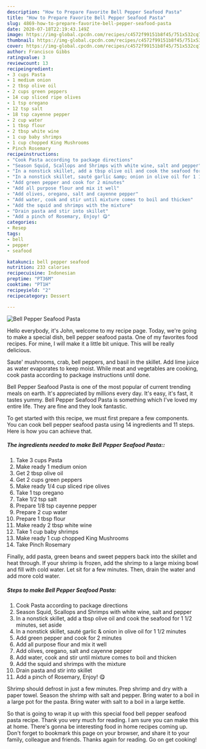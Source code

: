 ```yaml
---
description: "How to Prepare Favorite Bell Pepper Seafood Pasta"
title: "How to Prepare Favorite Bell Pepper Seafood Pasta"
slug: 4869-how-to-prepare-favorite-bell-pepper-seafood-pasta
date: 2020-07-18T22:19:43.149Z
image: https://img-global.cpcdn.com/recipes/c4572f99151b8f45/751x532cq70/bell-pepper-seafood-pasta-recipe-main-photo.jpg
thumbnail: https://img-global.cpcdn.com/recipes/c4572f99151b8f45/751x532cq70/bell-pepper-seafood-pasta-recipe-main-photo.jpg
cover: https://img-global.cpcdn.com/recipes/c4572f99151b8f45/751x532cq70/bell-pepper-seafood-pasta-recipe-main-photo.jpg
author: Francisco Gibbs
ratingvalue: 3
reviewcount: 13
recipeingredient:
- 3 cups Pasta
- 1 medium onion
- 2 tbsp olive oil
- 2 cups green peppers
- 14 cup sliced ripe olives
- 1 tsp oregano
- 12 tsp salt
- 18 tsp cayenne pepper
- 2 cup water
- 1 tbsp flour
- 2 tbsp white wine
- 1 cup baby shrimps
- 1 cup chopped King Mushrooms
- Pinch Rosemary
recipeinstructions:
- "Cook Pasta according to package directions"
- "Season Squid, Scallops and Shrimps with white wine, salt and pepper"
- "In a nonstick skillet, add a tbsp olive oil and cook the seafood for 1 1/2 minutes, set aside"
- "In a nonstick skillet, sauté garlic &amp; onion in olive oil for 1 1/2 minutes"
- "Add green pepper and cook for 2 minutes"
- "Add all purpose flour and mix it well"
- "Add olives, oregano, salt and cayenne pepper"
- "Add water, cook and stir until mixture comes to boil and thicken"
- "Add the squid and shrimps with the mixture"
- "Drain pasta and stir into skillet"
- "Add a pinch of Rosemary, Enjoy! 😋"
categories:
- Resep
tags:
- bell
- pepper
- seafood

katakunci: bell pepper seafood
nutrition: 233 calories
recipecuisine: Indonesian
preptime: "PT36M"
cooktime: "PT1H"
recipeyield: "2"
recipecategory: Dessert

---
```



![Bell Pepper Seafood Pasta](https://img-global.cpcdn.com/recipes/c4572f99151b8f45/751x532cq70/bell-pepper-seafood-pasta-recipe-main-photo.jpg)

Hello everybody, it's John, welcome to my recipe page. Today, we're going to make a special dish, bell pepper seafood pasta. One of my favorites food recipes. For mine, I will make it a little bit unique. This will be really delicious.

Saute&#39; mushrooms, crab, bell peppers, and basil in the skillet. Add lime juice as water evaporates to keep moist. While meat and vegetables are cooking, cook pasta according to package instructions until done.

Bell Pepper Seafood Pasta is one of the most popular of current trending meals on earth. It's appreciated by millions every day. It's easy, it's fast, it tastes yummy. Bell Pepper Seafood Pasta is something which I've loved my entire life. They are fine and they look fantastic.


To get started with this recipe, we must first prepare a few components. You can cook bell pepper seafood pasta using 14 ingredients and 11 steps. Here is how you can achieve that.

##### The ingredients needed to make Bell Pepper Seafood Pasta::

1. Take 3 cups Pasta
1. Make ready 1 medium onion
1. Get 2 tbsp olive oil
1. Get 2 cups green peppers
1. Make ready 1/4 cup sliced ripe olives
1. Take 1 tsp oregano
1. Take 1/2 tsp salt
1. Prepare 1/8 tsp cayenne pepper
1. Prepare 2 cup water
1. Prepare 1 tbsp flour
1. Make ready 2 tbsp white wine
1. Take 1 cup baby shrimps
1. Make ready 1 cup chopped King Mushrooms
1. Take Pinch Rosemary


Finally, add pasta, green beans and sweet peppers back into the skillet and heat through. If your shrimp is frozen, add the shrimp to a large mixing bowl and fill with cold water. Let sit for a few minutes. Then, drain the water and add more cold water. 

##### Steps to make Bell Pepper Seafood Pasta:

1. Cook Pasta according to package directions
1. Season Squid, Scallops and Shrimps with white wine, salt and pepper
1. In a nonstick skillet, add a tbsp olive oil and cook the seafood for 1 1/2 minutes, set aside
1. In a nonstick skillet, sauté garlic &amp; onion in olive oil for 1 1/2 minutes
1. Add green pepper and cook for 2 minutes
1. Add all purpose flour and mix it well
1. Add olives, oregano, salt and cayenne pepper
1. Add water, cook and stir until mixture comes to boil and thicken
1. Add the squid and shrimps with the mixture
1. Drain pasta and stir into skillet
1. Add a pinch of Rosemary, Enjoy! 😋


Shrimp should defrost in just a few minutes. Prep shrimp and dry with a paper towel. Season the shrimp with salt and pepper. Bring water to a boil in a large pot for the pasta. Bring water with salt to a boil in a large kettle. 

So that is going to wrap it up with this special food bell pepper seafood pasta recipe. Thank you very much for reading. I am sure you can make this at home. There's gonna be interesting food in home recipes coming up. Don't forget to bookmark this page on your browser, and share it to your family, colleague and friends. Thanks again for reading. Go on get cooking!

